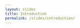 ```yaml
---
layout: slides
title: Introduction
permalink: /slides/introduction/
---
```


<section data-markdown data-separator="^\n---\n$" data-separator-vertical="^\n--\n$">
<script type="text/template">

## The Reality of VR
![SWC VR](../../assets/images/swc-vr.svg)

[kampff-lab.github.io/swc-vr](https://kampff-lab.github.io/swc-vr/)

### Virtual Neuroscience at the SWC
<table style="width: 100%;">
  <tr>
    <th width="25%" align="center"><img alt="Kampff Lab" src="../../assets/images/kampfflab.png" height="100"/></th>
    <th width="50%" align="center"><img alt="Sainsbury Wellcome Centre" src="../../assets/images/swc.png" height="100"/></th>
    <th width="25%"><img alt="NeuroGEARS" src="../../assets/images/neurogears.svg" align="right"/></th>
  </tr>
</table>

---

## What is Virtual Reality?

--

A sustained, real-time, interactive perceptual illusion

---

##  Technological Milestones

--

### Stereoscopy

<img alt="Stereoscope" src="../../assets/images/stereoscope.jpg" height="320px"/>

<p style="display: block;">Victorian Stereoscope, 1878<br><small>photo by João Frazão</small></p>

--

### Wide, low-weight displays

<img alt="Modified Stereoscope" src="../../assets/images/frazao-vr.jpg" height="320px"/>

<p style="display: block;">Victorian Stereoscope, 2018<br><small>modified by João Frazão</small></p>

--

### Low-latency Rotational Tracking

<img alt="IMU Phone" src="../../assets/images/imu-phone.jpg" height="320px"/>

<p style="display: block;">Smartphone IMU<br><small>(Inertial Measurement Unit)</small></p>

--

### Sub-millimetre Positional Tracking

<img alt="Motion Capture" src="../../assets/images/motion-capture.png" height="320px"/>

<p style="display: block;">High-resolution Active Markers<br><small>(PhaseSpace, 960 Hz, 130MP sensor)</small></p>

--

### Consumer grade VR systems

<table style="width: 100%;">
  <tr>
    <th width="50%" align="center">
      <div>
        <p>Oculus Rift</p>
        <img alt="Oculus" src="../../assets/images/oculusrift.jpg" height="200"/>
    </th>
    <th width="50%" align="center">
      <div>
        <p>HTC Vive</p>
        <img alt="Vive" src="../../assets/images/htcvive.jpg" height="200"/>
      </div>
      </div>
    </th>
  </tr>
</table>

---

## Positional Tracking Systems

<table style="width: 100%;">
  <tr>
    <th width="50%" align="center" class="fragment">
      <div>
        <p>Outside-in (Oculus)</p>
        <img alt="Outside-in diagram" src="../../assets/images/outside-in.svg" height="360"/>
    </th>
    <th width="50%" align="center" class="fragment">
      <div>
        <p>Inside-out (Vive)</p>
        <img alt="Inside-out diagram" src="../../assets/images/inside-out.svg" height="360"/>
      </div>
      </div>
    </th>
  </tr>
</table>

--

## Lighthouse Tracking System

<img alt="Vive" src="../../assets/images/lighthouse.gif" height="360"/>

<p style="display: block;">Visualization of basestation sweeps</p>

---

---

### Low-cost, Scalable, 3D Positioning

<img alt="Vive" src="../../assets/images/hive-tracker.jpg" height="360"/>

<p style="display: block;"><a href="https://hivetracker.github.io/">hivetracker.github.io</a></p>
<p style="display: block;"><small>with Darío R. Quiñones, Danbee Kim, and Cédric Honnet</small></p>

---

## Special Thanks

<table style="width: 100%;">
  <tr>
    <th width="50%" align="center">
      <div>
        <img alt="Lory soldering" src="../../assets/images/lory-soldering.jpg" height="200"/>
        <p>Lorenza Calcaterra</p>
    </th>
    <th width="50%" align="center">
      <div>
        <img alt="Lory soldering" src="../../assets/images/lory-soldering.jpg" height="200"/>
        <p>Joana Nogueira</p>
      </div>
      </div>
    </th>
  </tr>
</table>

</script>
</section>
